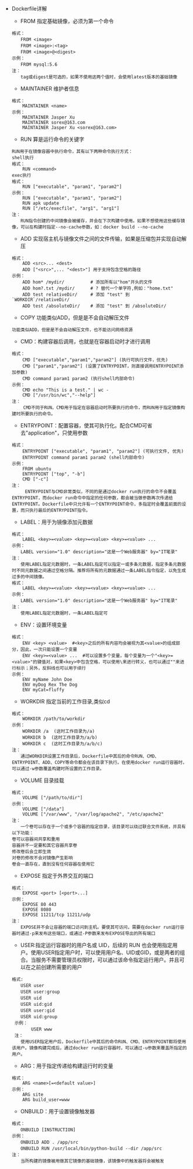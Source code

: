 - Dockerfile详解
    - FROM 指定基础镜像，必须为第一个命令
    ```
    格式：
    　　FROM <image>
    　　FROM <image>:<tag>
    　　FROM <image>@<digest>
    示例：
    　　FROM mysql:5.6
    注：
    　　tag或digest是可选的，如果不使用这两个值时，会使用latest版本的基础镜像
    ```
    - MAINTAINER 维护者信息

    ```
    格式：
        MAINTAINER <name>
    示例：
        MAINTAINER Jasper Xu
        MAINTAINER sorex@163.com
        MAINTAINER Jasper Xu <sorex@163.com>
    ```

    - RUN 算是运行命令的关键字
    ```
    RUN用于在镜像容器中执行命令，其有以下两种命令执行方式：
    shell执行
    格式：
        RUN <command>
    exec执行
    格式：
        RUN ["executable", "param1", "param2"]
    示例：
        RUN ["executable", "param1", "param2"]
        RUN apk update
        RUN ["/etc/execfile", "arg1", "arg1"]
    注：
    　　RUN指令创建的中间镜像会被缓存，并会在下次构建中使用。如果不想使用这些缓存镜像，可以在构建时指定--no-cache参数，如：docker build --no-cache
    ```

    - ADD 实现宿主机与镜像文件之间的文件传输，如果是压缩包并实现自动解压
    ```
    格式：
        ADD <src>... <dest>
        ADD ["<src>",... "<dest>"] 用于支持包含空格的路径
    示例：
        ADD hom* /mydir/          # 添加所有以"hom"开头的文件
        ADD hom?.txt /mydir/      # ? 替代一个单字符,例如："home.txt"
        ADD test relativeDir/     # 添加 "test" 到 `WORKDIR`/relativeDir/
        ADD test /absoluteDir/    # 添加 "test" 到 /absoluteDir/
    ```

    - COPY 功能类似ADD，但是是不会自动解压文件
    ```
    功能类似ADD，但是是不会自动解压文件，也不能访问网络资源
    ```

    - CMD：构建容器后调用，也就是在容器启动时才进行调用
    ```
    格式：
        CMD ["executable","param1","param2"] (执行可执行文件，优先)
        CMD ["param1","param2"] (设置了ENTRYPOINT，则直接调用ENTRYPOINT添加参数)
        CMD command param1 param2 (执行shell内部命令)
    示例：
        CMD echo "This is a test." | wc -
        CMD ["/usr/bin/wc","--help"]
    注：
     　　CMD不同于RUN，CMD用于指定在容器启动时所要执行的命令，而RUN用于指定镜像构建时所要执行的命令。
    ```    

    - ENTRYPOINT：配置容器，使其可执行化。配合CMD可省去"application"，只使用参数
    ```
    格式：
        ENTRYPOINT ["executable", "param1", "param2"] (可执行文件, 优先)
        ENTRYPOINT command param1 param2 (shell内部命令)
    示例：
        FROM ubuntu
        ENTRYPOINT ["top", "-b"]
        CMD ["-c"]
    注：
    　　　ENTRYPOINT与CMD非常类似，不同的是通过docker run执行的命令不会覆盖ENTRYPOINT，而docker run命令中指定的任何参数，都会被当做参数再次传递给ENTRYPOINT。Dockerfile中只允许有一个ENTRYPOINT命令，多指定时会覆盖前面的设置，而只执行最后的ENTRYPOINT指令。
    ```

    - LABEL：用于为镜像添加元数据
    ```
    格式：
        LABEL <key>=<value> <key>=<value> <key>=<value> ...
    示例：
    　　LABEL version="1.0" description="这是一个Web服务器" by="IT笔录"
    注：
    　　使用LABEL指定元数据时，一条LABEL指定可以指定一或多条元数据，指定多条元数据时不同元数据之间通过空格分隔。推荐将所有的元数据通过一条LABEL指令指定，以免生成过多的中间镜像。
    格式：
        LABEL <key>=<value> <key>=<value> <key>=<value> ...
    示例：
    　　LABEL version="1.0" description="这是一个Web服务器" by="IT笔录"
    注：
    　　使用LABEL指定元数据时，一条LABEL指定可
    ```

    - ENV：设置环境变量
    ```
    格式：
        ENV <key> <value>  #<key>之后的所有内容均会被视为其<value>的组成部分，因此，一次只能设置一个变量
        ENV <key>=<value> ...  #可以设置多个变量，每个变量为一个"<key>=<value>"的键值对，如果<key>中包含空格，可以使用\来进行转义，也可以通过""来进行标示；另外，反斜线也可以用于续行
    示例：
        ENV myName John Doe
        ENV myDog Rex The Dog
        ENV myCat=fluffy
    ```    

    - WORKDIR 指定当前的工作目录,类似cd
    ```
    格式：
        WORKDIR /path/to/workdir
    示例：
        WORKDIR /a  (这时工作目录为/a)
        WORKDIR b  (这时工作目录为/a/b)
        WORKDIR c  (这时工作目录为/a/b/c)
    注：
    　　通过WORKDIR设置工作目录后，Dockerfile中其后的命令RUN、CMD、ENTRYPOINT、ADD、COPY等命令都会在该目录下执行。在使用docker run运行容器时，可以通过-w参数覆盖构建时所设置的工作目录。
    ```    

    - VOLUME 目录挂载
    ```
    格式：
        VOLUME ["/path/to/dir"]
    示例：
        VOLUME ["/data"]
        VOLUME ["/var/www", "/var/log/apache2", "/etc/apache2"
    注：
    　　一个卷可以存在于一个或多个容器的指定目录，该目录可以绕过联合文件系统，并具有以下功能：
    卷可以容器间共享和重用
    容器并不一定要和其它容器共享卷
    修改卷后会立即生效
    对卷的修改不会对镜像产生影响
    卷会一直存在，直到没有任何容器在使用它
    ```    

    - EXPOSE 指定于外界交互的端口
    ```
    格式：
        EXPOSE <port> [<port>...]
    示例：
        EXPOSE 80 443
        EXPOSE 8080
        EXPOSE 11211/tcp 11211/udp
    注：
    　　EXPOSE并不会让容器的端口访问到主机。要使其可访问，需要在docker run运行容器时通过-p来发布这些端口，或通过-P参数来发布EXPOSE导出的所有端口
    ```

    - USER:指定运行容器时的用户名或 UID，后续的 RUN 也会使用指定用户。使用USER指定用户时，可以使用用户名、UID或GID，或是两者的组合。当服务不需要管理员权限时，可以通过该命令指定运行用户。并且可以在之前创建所需要的用户
    ```
    格式:
    　　USER user
    　　USER user:group
    　　USER uid
    　　USER uid:gid
    　　USER user:gid
    　　USER uid:group
     示例：
        　　USER www
     注：
    　　使用USER指定用户后，Dockerfile中其后的命令RUN、CMD、ENTRYPOINT都将使用该用户。镜像构建完成后，通过docker run运行容器时，可以通过-u参数来覆盖所指定的用户。
    ```

    - ARG：用于指定传递给构建运行时的变量
    ```
    格式：
        ARG <name>[=<default value>]
    示例：
        ARG site
        ARG build_user=www
    ```

    - ONBUILD：用于设置镜像触发器
    ```
    格式：
    　　ONBUILD [INSTRUCTION]
    示例：
    　　ONBUILD ADD . /app/src
    　　ONBUILD RUN /usr/local/bin/python-build --dir /app/src
    注：
    　　当所构建的镜像被用做其它镜像的基础镜像，该镜像中的触发器将会被触发
    ```
